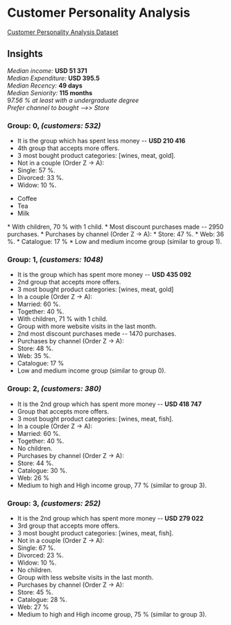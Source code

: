 # Customer Personality Analysis

<a href="https://www.kaggle.com/datasets/imakash3011/customer-personality-analysis">Customer Personality Analysis Dataset</a>

## Insights

*Median income:* **USD 51 371**<br>
*Median Expenditure:* **USD 395.5**<br>*Median Recency:* **49 days**<br>*Median Seniority:* **115 months**<br>9*7.56 % at least with a undergraduate degree*<br>*Prefer channel to bought -->> Store*

### Group: 0, *(customers: 532)*

*   It is the group which has spent less money -- **USD 210 416**
*   4th group that accepts more offers.
*   3 most bought product categories: [wines, meat, gold].
*   Not in a couple (Order Z -> A):
  *   Single: 57 %.
  *   Divorced: 33 %.
  *   Widow: 10 %.

<ul>
  <li>Coffee</li>
  <li>Tea</li>
  <li>Milk</li>
</ul>
*   With children, 70 % with 1 child.
*   Most discount purchases made -- 2950 purchases.
*   Purchases by channel (Order Z -> A):
  *   Store: 47 %.
  *   Web: 36 %.
  *   Catalogue: 17 %
*   Low and medium income group (similar to group 1).

### Group: 1, *(customers: 1048)*

*   It is the group which has spent more money -- **USD 435 092**
*   2nd group that accepts more offers.
*   3 most bought product categories: [wines, meat, gold]
*   In a couple (Order Z -> A):
  *   Married: 60 %.
  *   Together: 40 %.
*   With children, 71 % with 1 child.
*   Group with more website visits in the last month.
*   2nd most discount purchases mede -- 1470 purchases.
*   Purchases by channel (Order Z -> A):
  *   Store: 48 %.
  *   Web: 35 %.
  *   Catalogue: 17 %
*   Low and medium income group (similar to group 0).

### Group: 2, *(customers: 380)* 

*   It is the 2nd group which has spent more money -- **USD 418 747**
*   Group that accepts more offers.
*   3 most bought product categories: [wines, meat, fish].
*   In a couple (Order Z -> A):
  *   Married: 60 %.
  *   Together: 40 %.
*   No children.
*   Purchases by channel (Order Z -> A):
  *   Store: 44 %.
  *   Catalogue: 30 %.
  *   Web: 26 %
*   Medium to high and High income group, 77 % (similar to group 3).

### Group: 3, *(customers: 252)*

*   It is the 2nd group which has spent more money -- **USD 279 022**
*   3rd group that accepts more offers.
*   3 most bought product categories: [wines, meat, fish].
*   Not in a couple (Order Z -> A):
  *   Single: 67 %.
  *   Divorced: 23 %.
  *   Widow: 10 %.
*   No children.
*   Group with less website visits in the last month.
*   Purchases by channel (Order Z -> A):
  *   Store: 45 %.
  *   Catalogue: 28 %.
  *   Web: 27 %
*   Medium to high and High income group, 75 % (similar to group 3).
